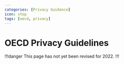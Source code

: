 ```yaml
---
categories: [Privacy Guidance]
icon: stop
tags: [oecd, privacy]
---
```


# OECD Privacy Guidelines

!!!danger
This page has not yet been revised for 2022.
!!!